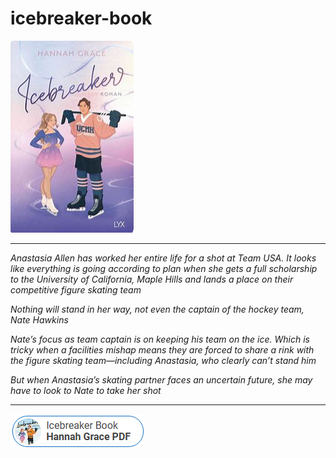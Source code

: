 # icebreaker-book

<img src="https://github.com/PierreEmer/icebreaker-book/blob/main/ib.png"/>

___

*Anastasia Allen has worked her entire life for a shot at Team USA. It looks like everything is going according to plan when she gets a full scholarship to the University of California, Maple Hills and lands a place on their competitive figure skating team*

*Nothing will stand in her way, not even the captain of the hockey team, Nate Hawkins*

*Nate’s focus as team captain is on keeping his team on the ice. Which is tricky when a facilities mishap means they are forced to share a rink with the figure skating team—including Anastasia, who clearly can’t stand him*

*But when Anastasia’s skating partner faces an uncertain future, she may have to look to Nate to take her shot*

___

<img src="https://github.com/PierreEmer/icebreaker-book/blob/main/dl.png"/>
